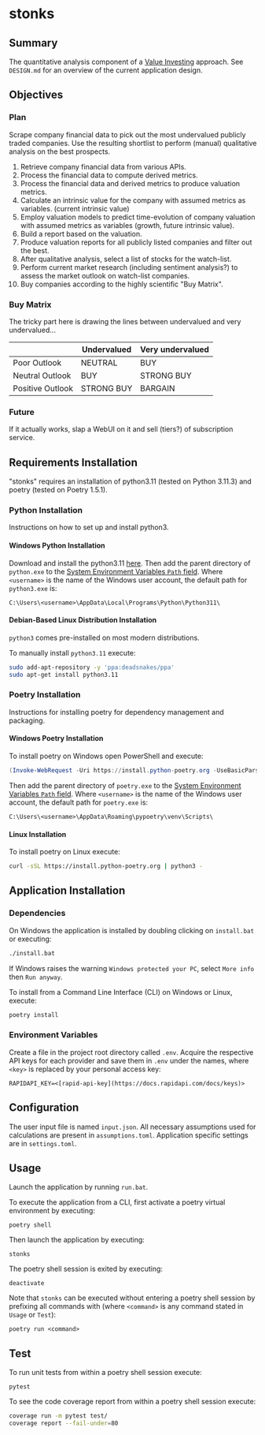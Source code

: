 # stonks

## Summary

The quantitative analysis component of a [Value Investing](https://www.investopedia.com/terms/v/valueinvesting.asp) approach. See `DESIGN.md` for an overview of the current application design.

## Objectives

### Plan

Scrape company financial data to pick out the most undervalued publicly traded companies. Use the resulting shortlist to perform (manual) qualitative analysis on the best prospects.

1. Retrieve company financial data from various APIs.
2. Process the financial data to compute derived metrics.
3. Process the financial data and derived metrics to produce valuation metrics.
4. Calculate an intrinsic value for the company with assumed metrics as variables. (current intrinsic value)
5. Employ valuation models to predict time-evolution of company valuation with assumed metrics as variables (growth, future intrinsic value).
6. Build a report based on the valuation.
7. Produce valuation reports for all publicly listed companies and filter out the best.
8. After qualitative analysis, select a list of stocks for the watch-list.
9. Perform current market research (including sentiment analysis?) to assess the market outlook on watch-list companies.
10. Buy companies according to the highly scientific "Buy Matrix".

### Buy Matrix

The tricky part here is drawing the lines between undervalued and very undervalued...

|                  | Undervalued | Very undervalued |
|------------------|-------------|------------------|
| Poor Outlook     | NEUTRAL     | BUY              |
| Neutral Outlook  | BUY         | STRONG BUY       |
| Positive Outlook | STRONG BUY  | BARGAIN          |

### Future

If it actually works, slap a WebUI on it and sell (tiers?) of subscription service.

## Requirements Installation

"stonks" requires an installation of python3.11 (tested on Python 3.11.3) and poetry (tested on Poetry 1.5.1).

### Python Installation

Instructions on how to set up and install python3.

#### Windows Python Installation

Download and install the python3.11 [here](https://www.python.org/downloads/). Then add the parent directory of `python.exe` to the [System Environment Variables `Path` field](https://learn.microsoft.com/en-us/previous-versions/office/developer/sharepoint-2010/ee537574(v=office.14)). Where `<username>` is the name of the Windows user account, the default path for `python3.exe` is:

```text
C:\Users\<username>\AppData\Local\Programs\Python\Python311\
```

#### Debian-Based Linux Distribution Installation

`python3` comes pre-installed on most modern distributions.

To manually install `python3.11` execute:

```bash
sudo add-apt-repository -y 'ppa:deadsnakes/ppa'
sudo apt-get install python3.11
```

### Poetry Installation

Instructions for installing poetry for dependency management and packaging.

#### Windows Poetry Installation

To install poetry on Windows open PowerShell and execute:

```PowerShell
(Invoke-WebRequest -Uri https://install.python-poetry.org -UseBasicParsing).Content | python -
```

Then add the parent directory of `poetry.exe` to the [System Environment Variables `Path` field](https://learn.microsoft.com/en-us/previous-versions/office/developer/sharepoint-2010/ee537574(v=office.14)). Where `<username>` is the name of the Windows user account, the default path for `poetry.exe` is:

```text
C:\Users\<username>\AppData\Roaming\pypoetry\venv\Scripts\
```

#### Linux Installation

To install poetry on Linux execute:

```bash
curl -sSL https://install.python-poetry.org | python3 -
```

## Application Installation

### Dependencies

On Windows the application is installed by doubling clicking on `install.bat` or executing:

```cmd
./install.bat
```

If Windows raises the warning `Windows protected your PC`, select `More info` then `Run anyway`.

To install from a Command Line Interface (CLI) on Windows or Linux, execute:

```bash
poetry install
```

### Environment Variables

Create a file in the project root directory called `.env`. Acquire the respective API keys for each provider and save them in `.env` under the names, where `<key>` is replaced by your personal access key:

```text
RAPIDAPI_KEY=<[rapid-api-key](https://docs.rapidapi.com/docs/keys)>
```

## Configuration

The user input file is named `input.json`. All necessary assumptions used for calculations are present in `assumptions.toml`. Application specific settings are in `settings.toml`.

## Usage

Launch the application by running `run.bat`.

To execute the application from a CLI, first activate a poetry virtual environment by executing:

```shell
poetry shell
```

Then launch the application by executing:

```shell
stonks
```

The poetry shell session is exited by executing:

```shell
deactivate
```

Note that `stonks` can be executed without entering a poetry shell session by prefixing all commands with (where `<command>` is any command stated in `Usage` or `Test`):

```shell
poetry run <command>
```

## Test

To run unit tests from within a poetry shell session execute:

```shell
pytest
```

To see the code coverage report from within a poetry shell session execute:

```bash
coverage run -m pytest test/
coverage report --fail-under=80
```
